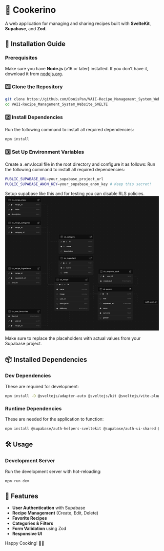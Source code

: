 # 🥘 Cookerino

A web application for managing and sharing recipes built with **SvelteKit**, **Supabase**, and **Zod**.

## 🚀 Installation Guide

### Prerequisites
Make sure you have **Node.js** (v16 or later) installed. If you don’t have it, download it from [nodejs.org](https://nodejs.org/).

### 1️⃣ Clone the Repository
```sh
git clone https://github.com/DonisPan/VAII-Recipe_Management_System_Website_SVELTE.git
cd VAII-Recipe_Management_System_Website_SVELTE
```

### 2️⃣ Install Dependencies
Run the following command to install all required dependencies:
```sh
npm install
```

### 3️⃣ Set Up Environment Variables

Create a .env.local file in the root directory and configure it as follows:
Run the following command to install all required dependencies:
```sh
PUBLIC_SUPABASE_URL=your_supabase_project_url
PUBLIC_SUPABASE_ANON_KEY=your_supabase_anon_key # Keep this secret!
```

Setup supabase like this and for testing you can disable RLS policies.
![img.png](static/images/database_template.png)

Make sure to replace the placeholders with actual values from your Supabase project.

## 📦 Installed Dependencies

### Dev Dependencies
These are required for development:
```sh
npm install -D @sveltejs/adapter-auto @sveltejs/kit @sveltejs/vite-plugin-svelte @tsconfig/svelte svelte svelte-check sveltekit-superforms typescript vite zod
```

### Runtime Dependencies
These are needed for the application to function:
```sh
npm install @supabase/auth-helpers-sveltekit @supabase/auth-ui-shared @supabase/auth-ui-svelte @supabase/ssr @supabase/supabase-js bootstrap superforms
```

## 🛠 Usage

### Development Server
Run the development server with hot-reloading:
```sh
npm run dev
```

## 🌟 Features
- **User Authentication** with Supabase
- **Recipe Management** (Create, Edit, Delete)
- **Favorite Recipes**
- **Categories & Filters**
- **Form Validation** using Zod
- **Responsive UI** 


Happy Cooking! 🍲🔥

